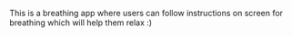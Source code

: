 This is a breathing app where users can follow instructions on screen for breathing which will help them relax :)
